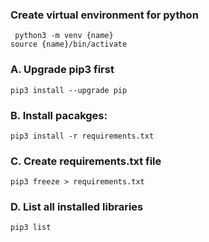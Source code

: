### Create virtual environment for python

` python3 -m venv {name}`
<br>
`source {name}/bin/activate`

### A. Upgrade pip3 first

`pip3 install --upgrade pip`

### B. Install pacakges:

`pip3 install -r requirements.txt`

### C. Create requirements.txt file

`pip3 freeze > requirements.txt`

### D. List all installed libraries

`pip3 list`
